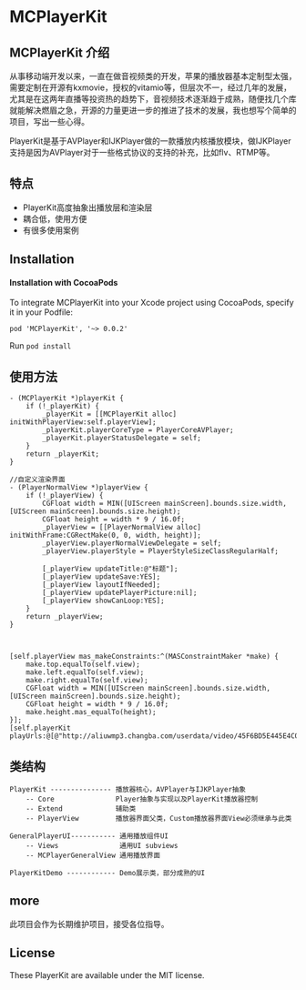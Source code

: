 # MCPlayerKit



## MCPlayerKit 介绍

从事移动端开发以来，一直在做音视频类的开发，苹果的播放器基本定制型太强，需要定制在开源有kxmovie，授权的vitamio等，但层次不一，经过几年的发展，尤其是在这两年直播等投资热的趋势下，音视频技术逐渐趋于成熟，随便找几个库就能解决燃眉之急，开源的力量更进一步的推进了技术的发展，我也想写个简单的项目，写出一些心得。


PlayerKit是基于AVPlayer和IJKPlayer做的一款播放内核播放模块，做IJKPlayer支持是因为AVPlayer对于一些格式协议的支持的补充，比如flv、RTMP等。

## 特点

- PlayerKit高度抽象出播放层和渲染层
- 耦合低，使用方便
- 有很多使用案例

## Installation

#### Installation with CocoaPods

To integrate MCPlayerKit into your Xcode project using CocoaPods, specify it in your Podfile:

```
pod 'MCPlayerKit', '~> 0.0.2'
```

Run `pod install`


## 使用方法


```
- (MCPlayerKit *)playerKit {
    if (!_playerKit) {
        _playerKit = [[MCPlayerKit alloc] initWithPlayerView:self.playerView];
        _playerKit.playerCoreType = PlayerCoreAVPlayer;
        _playerKit.playerStatusDelegate = self;
    }
    return _playerKit;
}

//自定义渲染界面
- (PlayerNormalView *)playerView {
    if (!_playerView) {
        CGFloat width = MIN([UIScreen mainScreen].bounds.size.width, [UIScreen mainScreen].bounds.size.height);
        CGFloat height = width * 9 / 16.0f;
        _playerView = [[PlayerNormalView alloc] initWithFrame:CGRectMake(0, 0, width, height)];
        _playerView.playerNormalViewDelegate = self;
        _playerView.playerStyle = PlayerStyleSizeClassRegularHalf;

        [_playerView updateTitle:@"标题"];
        [_playerView updateSave:YES];
        [_playerView layoutIfNeeded];
        [_playerView updatePlayerPicture:nil];
        [_playerView showCanLoop:YES];
    }
    return _playerView;
}



[self.playerView mas_makeConstraints:^(MASConstraintMaker *make) {
    make.top.equalTo(self.view);
    make.left.equalTo(self.view);
    make.right.equalTo(self.view);
    CGFloat width = MIN([UIScreen mainScreen].bounds.size.width, [UIScreen mainScreen].bounds.size.height);
    CGFloat height = width * 9 / 16.0f;
    make.height.mas_equalTo(height);
}];
[self.playerKit playUrls:@[@"http://aliuwmp3.changba.com/userdata/video/45F6BD5E445E4C029C33DC5901307461.mp4"]];
```
## 类结构
```
PlayerKit --------------- 播放器核心，AVPlayer与IJKPlayer抽象
    -- Core               Player抽象与实现以及PlayerKit播放器控制
    -- Extend             辅助类
    -- PlayerView         播放器界面父类，Custom播放器界面View必须继承与此类
    
GeneralPlayerUI----------- 通用播放组件UI
    -- Views               通用UI subviews
    -- MCPlayerGeneralView 通用播放界面

PlayerKitDemo ------------ Demo展示类，部分成熟的UI

```


## more

此项目会作为长期维护项目，接受各位指导。

## License

These PlayerKit are available under the MIT license.

